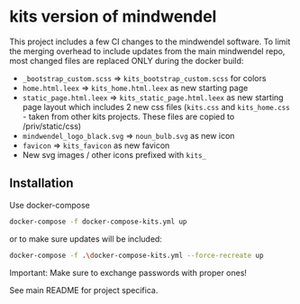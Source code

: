 # kits version of mindwendel

This project includes a few CI changes to the mindwendel software. To limit the merging overhead to include updates from the main mindwendel repo, most changed files are replaced ONLY during the docker build:

- `_bootstrap_custom.scss` => `kits_bootstrap_custom.scss` for colors
- `home.html.leex` => `kits_home.html.leex` as new starting page
- `static_page.html.leex` => `kits_static_page.html.leex` as new starting page layout which includes 2 new css files (`kits.css` and `kits_home.css` - taken from other kits projects. These files are copied to /priv/static/css)
- `mindwendel_logo_black.svg` => `noun_bulb.svg` as new icon
- `favicon` => `kits_favicon` as new favicon
- New svg images / other icons prefixed with `kits_`


## Installation

Use docker-compose
```sh
docker-compose -f docker-compose-kits.yml up
```

or to make sure updates will be included:

```sh
docker-compose -f .\docker-compose-kits.yml --force-recreate up
```

Important: Make sure to exchange passwords with proper ones!


See main README for project specifica.
